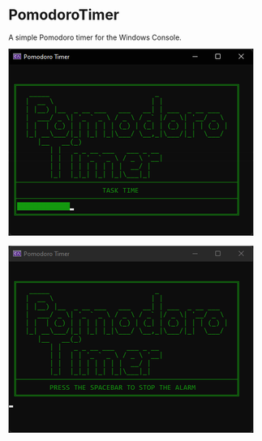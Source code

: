 # PomodoroTimer

A simple Pomodoro timer for the Windows Console.

![Pomodoro Timer - Task Time](https://github.com/waltbeaman/PomodoroTimer/blob/master/PomodoroTimer.png)
<br />
<br />
![Pomodoro Timer - Task Time](https://github.com/waltbeaman/PomodoroTimer/blob/master/PomodoroTimer-AlarmGif.png)
